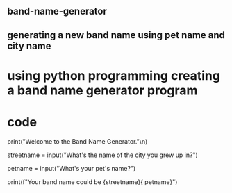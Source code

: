 ## band-name-generator
## generating a new band name using pet name and city name
# using python programming creating a band name generator program
# code 
print("Welcome to the Band Name Generator."\n)

streetname = input("What's the name of the city you grew up in?")

petname = input("What's your pet's name?")

print(f"Your band name could be {streetname}{ petname}")
